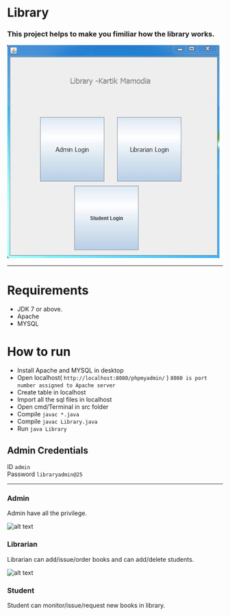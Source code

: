 # Library
### This project helps to make you fimiliar how the library works.

![alt text](https://github.com/KartikMamodia/Library/blob/master/Img/Libraryclass.JPG)

---

# Requirements
* JDK 7 or above.
* Apache
* MYSQL

# How to run
* Install Apache and MYSQL in desktop
* Open localhost( `http://localhost:8080/phpmyadmin/` )
```8080 is port number assigned to Apache server```
* Create table in localhost
* Import all the sql files in localhost
* Open cmd/Terminal in src folder
* Compile `javac *.java`
* Compile `javac Library.java`
* Run `java Library`

## Admin Credentials  
ID ```admin```  
Password ```libraryadmin@25```

---

### Admin
Admin have all the privilege.

![alt text](https://github.com/KartikMamodia/Library/blob/master/Img/AdminSuccess.JPG)

### Librarian
Librarian can add/issue/order books and can add/delete students.

![alt text](https://github.com/KartikMamodia/Library/blob/master/Img/LibrarianLogin.JPG)

### Student
Student can monitor/issue/request new books in library.
